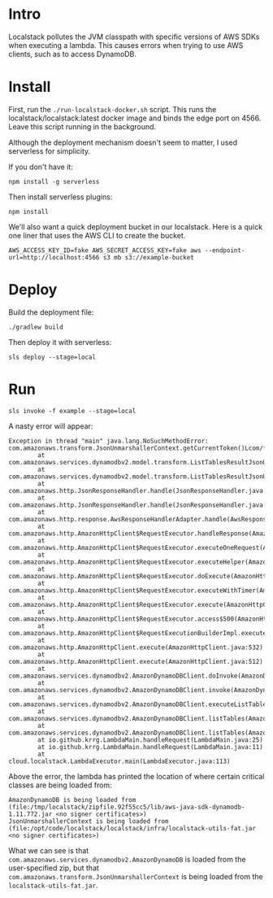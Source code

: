 # Intro
Localstack pollutes the JVM classpath with specific versions of AWS SDKs when executing a lambda.
This causes errors when trying to use AWS clients, such as to access DynamoDB.

# Install
First, run the `./run-localstack-docker.sh` script. 
This runs the localstack/localstack:latest docker image and binds the edge port on 4566.
Leave this script running in the background.

Although the deployment mechanism doesn't seem to matter, I used serverless for simplicity.

If you don't have it:
```
npm install -g serverless
```

Then install serverless plugins:
```
npm install 
```

We'll also want a quick deployment bucket in our localstack. Here is a quick one liner that uses the AWS CLI to create the bucket.
```
AWS_ACCESS_KEY_ID=fake AWS_SECRET_ACCESS_KEY=fake aws --endpoint-url=http://localhost:4566 s3 mb s3://example-bucket
```

# Deploy
Build the deployment file:
```
./gradlew build
```
Then deploy it with serverless:
```
sls deploy --stage=local
```

# Run
```
sls invoke -f example --stage=local
```

A nasty error will appear:
```
Exception in thread "main" java.lang.NoSuchMethodError: com.amazonaws.transform.JsonUnmarshallerContext.getCurrentToken()Lcom/fasterxml/jackson/core/JsonToken;
        at com.amazonaws.services.dynamodbv2.model.transform.ListTablesResultJsonUnmarshaller.unmarshall(ListTablesResultJsonUnmarshaller.java:39)
        at com.amazonaws.services.dynamodbv2.model.transform.ListTablesResultJsonUnmarshaller.unmarshall(ListTablesResultJsonUnmarshaller.java:29)
        at com.amazonaws.http.JsonResponseHandler.handle(JsonResponseHandler.java:118)
        at com.amazonaws.http.JsonResponseHandler.handle(JsonResponseHandler.java:43)
        at com.amazonaws.http.response.AwsResponseHandlerAdapter.handle(AwsResponseHandlerAdapter.java:69)
        at com.amazonaws.http.AmazonHttpClient$RequestExecutor.handleResponse(AmazonHttpClient.java:1627)
        at com.amazonaws.http.AmazonHttpClient$RequestExecutor.executeOneRequest(AmazonHttpClient.java:1336)
        at com.amazonaws.http.AmazonHttpClient$RequestExecutor.executeHelper(AmazonHttpClient.java:1113)
        at com.amazonaws.http.AmazonHttpClient$RequestExecutor.doExecute(AmazonHttpClient.java:770)
        at com.amazonaws.http.AmazonHttpClient$RequestExecutor.executeWithTimer(AmazonHttpClient.java:744)
        at com.amazonaws.http.AmazonHttpClient$RequestExecutor.execute(AmazonHttpClient.java:726)
        at com.amazonaws.http.AmazonHttpClient$RequestExecutor.access$500(AmazonHttpClient.java:686)
        at com.amazonaws.http.AmazonHttpClient$RequestExecutionBuilderImpl.execute(AmazonHttpClient.java:668)
        at com.amazonaws.http.AmazonHttpClient.execute(AmazonHttpClient.java:532)
        at com.amazonaws.http.AmazonHttpClient.execute(AmazonHttpClient.java:512)
        at com.amazonaws.services.dynamodbv2.AmazonDynamoDBClient.doInvoke(AmazonDynamoDBClient.java:5110)
        at com.amazonaws.services.dynamodbv2.AmazonDynamoDBClient.invoke(AmazonDynamoDBClient.java:5077)
        at com.amazonaws.services.dynamodbv2.AmazonDynamoDBClient.executeListTables(AmazonDynamoDBClient.java:2465)
        at com.amazonaws.services.dynamodbv2.AmazonDynamoDBClient.listTables(AmazonDynamoDBClient.java:2431)
        at com.amazonaws.services.dynamodbv2.AmazonDynamoDBClient.listTables(AmazonDynamoDBClient.java:2477)
        at io.github.krrg.LambdaMain.handleRequest(LambdaMain.java:25)
        at io.github.krrg.LambdaMain.handleRequest(LambdaMain.java:11)
        at cloud.localstack.LambdaExecutor.main(LambdaExecutor.java:113)
```

Above the error, the lambda has printed the location of where certain critical classes are being loaded from:
```
AmazonDynamoDB is being loaded from (file:/tmp/localstack/zipfile.92f55cc5/lib/aws-java-sdk-dynamodb-1.11.772.jar <no signer certificates>)
JsonUnmarshallerContext is being loaded from (file:/opt/code/localstack/localstack/infra/localstack-utils-fat.jar <no signer certificates>)
```

What we can see is that `com.amazonaws.services.dynamodbv2.AmazonDynamoDB` is loaded from the user-specified zip, but that `com.amazonaws.transform.JsonUnmarshallerContext` is being loaded from the `localstack-utils-fat.jar`.












